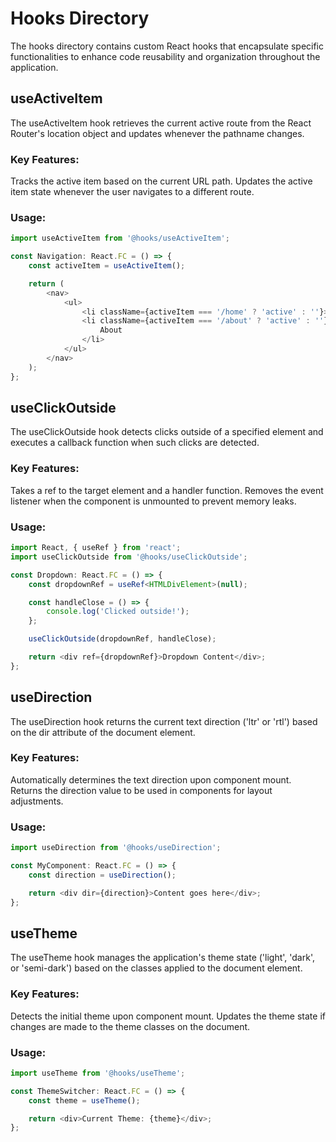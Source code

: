# Hooks Directory

The hooks directory contains custom React hooks that encapsulate specific functionalities to enhance code reusability and organization throughout the application.

## useActiveItem

The useActiveItem hook retrieves the current active route from the React Router's location object and updates whenever the pathname changes.

### Key Features:

Tracks the active item based on the current URL path.
Updates the active item state whenever the user navigates to a different route.

### Usage:

```typescript
import useActiveItem from '@hooks/useActiveItem';

const Navigation: React.FC = () => {
	const activeItem = useActiveItem();

	return (
		<nav>
			<ul>
				<li className={activeItem === '/home' ? 'active' : ''}>Home</li>
				<li className={activeItem === '/about' ? 'active' : ''}>
					About
				</li>
			</ul>
		</nav>
	);
};
```

## useClickOutside

The useClickOutside hook detects clicks outside of a specified element and executes a callback function when such clicks are detected.

### Key Features:

Takes a ref to the target element and a handler function.
Removes the event listener when the component is unmounted to prevent memory leaks.

### Usage:

```typescript
import React, { useRef } from 'react';
import useClickOutside from '@hooks/useClickOutside';

const Dropdown: React.FC = () => {
	const dropdownRef = useRef<HTMLDivElement>(null);

	const handleClose = () => {
		console.log('Clicked outside!');
	};

	useClickOutside(dropdownRef, handleClose);

	return <div ref={dropdownRef}>Dropdown Content</div>;
};
```

## useDirection

The useDirection hook returns the current text direction ('ltr' or 'rtl') based on the dir attribute of the document element.

### Key Features:

Automatically determines the text direction upon component mount.
Returns the direction value to be used in components for layout adjustments.

### Usage:

```typescript
import useDirection from '@hooks/useDirection';

const MyComponent: React.FC = () => {
	const direction = useDirection();

	return <div dir={direction}>Content goes here</div>;
};
```

## useTheme

The useTheme hook manages the application's theme state ('light', 'dark', or 'semi-dark') based on the classes applied to the document element.

### Key Features:

Detects the initial theme upon component mount.
Updates the theme state if changes are made to the theme classes on the document.

### Usage:

```typescript
import useTheme from '@hooks/useTheme';

const ThemeSwitcher: React.FC = () => {
	const theme = useTheme();

	return <div>Current Theme: {theme}</div>;
};
```
